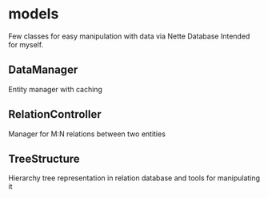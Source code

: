 # models
Few classes for easy manipulation with data via Nette Database
Intended for myself.

## DataManager
Entity manager with caching

## RelationController
Manager for M:N relations between two entities

## TreeStructure
Hierarchy tree representation in relation database and tools for manipulating it
